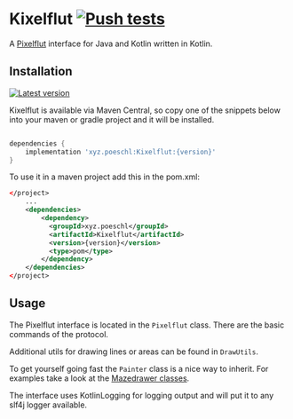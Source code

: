 # Kixelflut [![Push tests](https://img.shields.io/github/workflow/status/Poeschl/Kixelflut/Master%20check)](https://github.com/Poeschl/Kixelflut/actions)

A [Pixelflut](https://github.com/defnull/pixelflut) interface for Java and Kotlin written in Kotlin.

## Installation

[![Latest version](https://img.shields.io/maven-central/v/xyz.poeschl/Kixelflut&maxAge=3600)](https://search.maven.org/search?q=xyz.poeschl)

Kixelflut is available via Maven Central, so copy one of the snippets below into your maven or gradle project and it will be installed.

```groovy

dependencies {
    implementation 'xyz.poeschl:Kixelflut:{version}'
}

```

To use it in a maven project add this in the pom.xml:

```xml
</project>
    ...    
    <dependencies> 
        <dependency>
          <groupId>xyz.poeschl</groupId>
          <artifactId>Kixelflut</artifactId>
          <version>{version}</version>
          <type>pom</type>
        </dependency>
    </dependencies>
</project>
```


## Usage

The Pixelflut interface is located in the `Pixelflut` class. There are the basic commands of the protocol.

Additional utils for drawing lines or areas can be found in `DrawUtils`.

To get yourself going fast the `Painter` class is a nice way to inherit.
For examples take a look at the [Mazedrawer classes](https://github.com/Poeschl/PixelMaze/blob/master/src/main/kotlin/io/github/poeschl/pixelflutmaze/labyrinth/LabyrinthDrawer.kt).

The interface uses KotlinLogging for logging output and will put it to any slf4j logger available.
